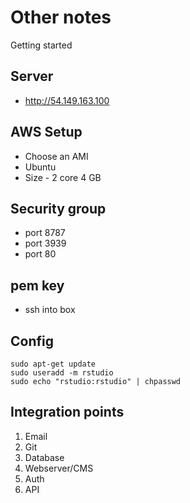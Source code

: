 # Other notes

Getting started

## Server

* http://54.149.163.100

## AWS Setup

* Choose an AMI
* Ubuntu
* Size - 2 core 4 GB

## Security group

* port 8787
* port 3939
* port 80

## pem key

* ssh into box

## Config

```{bash}
sudo apt-get update
sudo useradd -m rstudio
sudo echo "rstudio:rstudio" | chpasswd
```

## Integration points

1. Email
2. Git
3. Database
4. Webserver/CMS
5. Auth
6. API

